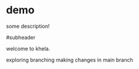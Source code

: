 # demo

some description!

#subheader 

welcome to khela.

exploring branching
making changes in main branch
